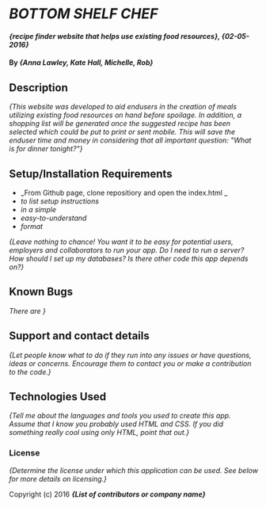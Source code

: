 # _BOTTOM SHELF CHEF_

#### _{recipe finder website that helps use existing food resources}, {02-05-2016}_

#### By _**{Anna Lawley, Kate Hall, Michelle, Rob}**_

## Description

_{This website was developed to aid endusers in the creation of meals utilizing existing food resources on hand before spoilage. In addition, a shopping list will be generated once the suggested recipe has been selected which could be put to print or sent mobile. This will save the enduser time and money in considering that all important question: "What is for dinner tonight?"}_

## Setup/Installation Requirements

* _From Github page, clone repositiory and open the index.html _
* _to list setup instructions_
* _in a simple_
* _easy-to-understand_
* _format_

_{Leave nothing to chance! You want it to be easy for potential users, employers and collaborators to run your app. Do I need to run a server? How should I set up my databases? Is there other code this app depends on?}_

## Known Bugs

_There are  }_

## Support and contact details

_{Let people know what to do if they run into any issues or have questions, ideas or concerns.  Encourage them to contact you or make a contribution to the code.}_

## Technologies Used

_{Tell me about the languages and tools you used to create this app. Assume that I know you probably used HTML and CSS. If you did something really cool using only HTML, point that out.}_

### License

*{Determine the license under which this application can be used.  See below for more details on licensing.}*

Copyright (c) 2016 **_{List of contributors or company name}_**
